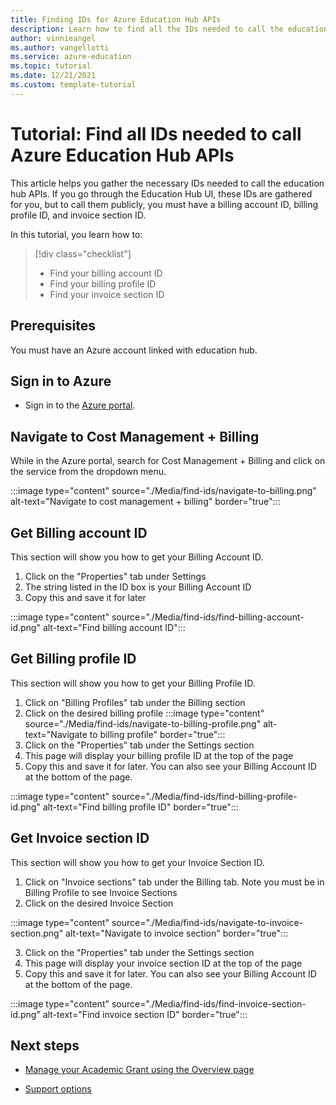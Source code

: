 ```yaml
---
title: Finding IDs for Azure Education Hub APIs
description: Learn how to find all the IDs needed to call the education hub APIs
author: vinnieangel
ms.author: vangellotti
ms.service: azure-education
ms.topic: tutorial
ms.date: 12/21/2021
ms.custom: template-tutorial
---
```


# Tutorial: Find all IDs needed to call Azure Education Hub APIs

This article helps you gather the necessary IDs needed to call the education hub APIs. If you go through the Education Hub UI, these IDs are gathered for you, but to call them publicly, you must have a billing account ID, billing profile ID, and invoice section ID.

In this tutorial, you learn how to:

> [!div class="checklist"]
> * Find your billing account ID
> * Find your billing profile ID
> * Find your invoice section ID

## Prerequisites

You must have an Azure account linked with education hub.

## Sign in to Azure

* Sign in to the [Azure portal](https://portal.azure.com).

## Navigate to Cost Management + Billing

While in the Azure portal, search for Cost Management + Billing and click on the service from the dropdown menu.

:::image type="content" source="./Media/find-ids/navigate-to-billing.png" alt-text="Navigate to cost management + billing" border="true":::

## Get Billing account ID

This section will show you how to get your Billing Account ID.

1. Click on the "Properties" tab under Settings
2. The string listed in the ID box is your Billing Account ID
3. Copy this and save it for later

:::image type="content" source="./Media/find-ids/find-billing-account-id.png" alt-text="Find billing account ID":::

## Get Billing profile ID

This section will show you how to get your Billing Profile ID.

1. Click on "Billing Profiles" tab under the Billing section
2. Click on the desired billing profile
:::image type="content" source="./Media/find-ids/navigate-to-billing-profile.png" alt-text="Navigate to billing profile" border="true":::
3. Click on the "Properties" tab under the Settings section
4. This page will display your billing profile ID at the top of the page
5. Copy this and save it for later. You can also see your Billing Account ID at the bottom of the page.

:::image type="content" source="./Media/find-ids/find-billing-profile-id.png" alt-text="Find billing profile ID" border="true":::

## Get Invoice section ID

This section will show you how to get your Invoice Section ID.

1. Click on "Invoice sections" tab under the Billing tab. Note you must be in Billing Profile to see Invoice Sections
2. Click on the desired Invoice Section
   
:::image type="content" source="./Media/find-ids/navigate-to-invoice-section.png" alt-text="Navigate to invoice section" border="true":::

3. Click on the "Properties" tab under the Settings section
4. This page will display your invoice section ID at the top of the page
5. Copy this and save it for later. You can also see your Billing Account ID at the bottom of the page.

:::image type="content" source="./Media/find-ids/find-invoice-section-id.png" alt-text="Find invoice section ID" border="true":::

## Next steps

- [Manage your Academic Grant using the Overview page](hub-overview-page.md)

- [Support options](educator-service-desk.md)
